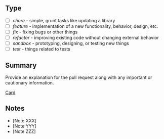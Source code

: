 ## Type

- [ ] _chore_ - simple, grunt tasks like updating a library
- [ ] _feature_ - implementation of a new functionality, behavior, design, etc.
- [ ] _fix_ - fixing bugs or other things
- [ ] _refactor_ - improving existing code without changing external behavior
- [ ] _sandbox_ - prototyping, designing, or testing new things
- [ ] _test_ - things related to tests

## Summary

Provide an explanation for the pull request along with any important or cautionary information. 

[Card](https://trello.com/c/card-id/card-name)

## Notes

- [Note XXX]
- [Note YYY]
- [Note ZZZ]